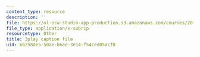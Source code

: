 ```yaml
---
content_type: resource
description: ''
file: https://ol-ocw-studio-app-production.s3.amazonaws.com/courses/20-219-becoming-the-next-bill-nye-writing-and-hosting-the-educational-show-january-iap-2015/66258de550aeb6ae3e14f54ced05acf8_Ui2q2uoA-_g.srt
file_type: application/x-subrip
resourcetype: Other
title: 3play caption file
uid: 66258de5-50ae-b6ae-3e14-f54ced05acf8
---
```

